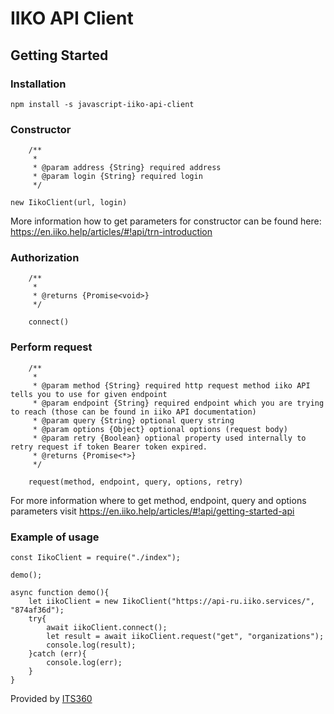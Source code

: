 # IIKO API Client

## Getting Started

### Installation

`npm install -s javascript-iiko-api-client`

### Constructor

```
    /**
     *
     * @param address {String} required address
     * @param login {String} required login
     */

new IikoClient(url, login)
```

More information how to get parameters for constructor can be found here:
https://en.iiko.help/articles/#!api/trn-introduction

### Authorization

```
    /**
     *
     * @returns {Promise<void>}
     */

    connect()
```

### Perform request

```
    /**
     *
     * @param method {String} required http request method iiko API tells you to use for given endpoint
     * @param endpoint {String} required endpoint which you are trying to reach (those can be found in iiko API documentation)
     * @param query {String} optional query string
     * @param options {Object} optional options (request body)
     * @param retry {Boolean} optional property used internally to retry request if token Bearer token expired.
     * @returns {Promise<*>}
     */

    request(method, endpoint, query, options, retry)
```

For more information where to get method, endpoint, query and options parameters visit
https://en.iiko.help/articles/#!api/getting-started-api
    

### Example of usage

```
const IikoClient = require("./index");

demo();

async function demo(){
    let iikoClient = new IikoClient("https://api-ru.iiko.services/", "874af36d");
    try{
        await iikoClient.connect();
        let result = await iikoClient.request("get", "organizations");
        console.log(result);
    }catch (err){
        console.log(err);
    }
}
```

Provided by [ITS360](https://its360.lt/)
